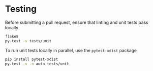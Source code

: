 # Testing

Before submitting a pull request, ensure that linting and unit tests pass locally
```sh
flake8
py.test -v tests/unit
```

To run unit tests locally in parallel, use the `pytest-xdist` package
```sh
pip install pytest-xdist
py.test -v -n auto tests/unit
```
